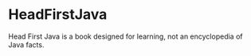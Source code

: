 # HeadFirstJava
Head First Java is a book designed for learning, not an encyclopedia of Java facts.
